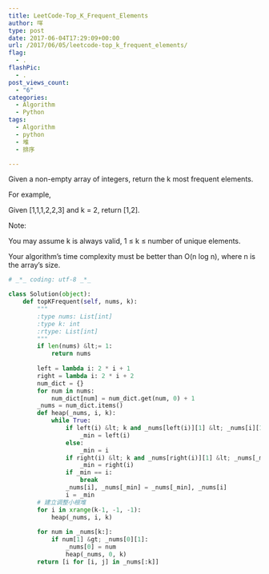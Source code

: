 ```yaml
---
title: LeetCode-Top_K_Frequent_Elements
author: 咩
type: post
date: 2017-06-04T17:29:09+00:00
url: /2017/06/05/leetcode-top_k_frequent_elements/
flag:
  - .
flashPic:
  - .
post_views_count:
  - "6"
categories:
  - Algorithm
  - Python
tags:
  - Algorithm
  - python
  - 堆
  - 排序

---
```

Given a non-empty array of integers, return the k most frequent elements.

For example,
  
Given [1,1,1,2,2,3] and k = 2, return [1,2].

Note:
  
You may assume k is always valid, 1 ≤ k ≤ number of unique elements.
  
Your algorithm&#8217;s time complexity must be better than O(n log n), where n is the array&#8217;s size.

```python
# _*_ coding: utf-8 _*_

class Solution(object):
    def topKFrequent(self, nums, k):
        """
        :type nums: List[int]
        :type k: int
        :rtype: List[int]
        """ 
        if len(nums) &lt;= 1:
            return nums
            
        left = lambda i: 2 * i + 1
        right = lambda i: 2 * i + 2
        num_dict = {}
        for num in nums:
            num_dict[num] = num_dict.get(num, 0) + 1
        _nums = num_dict.items()
        def heap(_nums, i, k):
            while True:
                if left(i) &lt; k and _nums[left(i)][1] &lt; _nums[i][1]:
                    _min = left(i)
                else:
                    _min = i
                if right(i) &lt; k and _nums[right(i)][1] &lt; _nums[_min][1]:
                    _min = right(i)
                if _min == i:
                    break
                _nums[i], _nums[_min] = _nums[_min], _nums[i]
                i = _min
        # 建立调整小根堆
        for i in xrange(k-1, -1, -1):
            heap(_nums, i, k)
        
        for num in _nums[k:]:
            if num[1] &gt; _nums[0][1]:
                _nums[0] = num
                heap(_nums, 0, k)
        return [i for [i, j] in _nums[:k]]
```